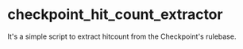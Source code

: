 # checkpoint_hit_count_extractor
It's a simple script to extract hitcount from the Checkpoint's rulebase.

